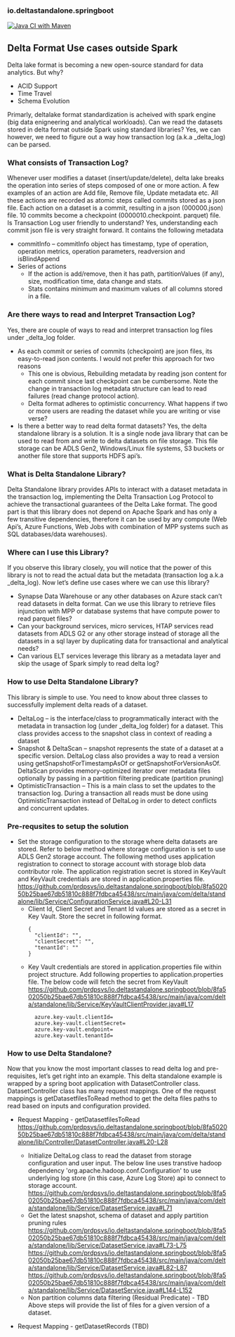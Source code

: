 ### io.deltastandalone.springboot

[![Java CI with Maven](https://github.com/prdpsvs/io.deltastandalone.springboot/actions/workflows/maven.yml/badge.svg?branch=main)](https://github.com/prdpsvs/io.deltastandalone.springboot/actions/workflows/maven.yml)

## Delta Format Use cases outside Spark

Delta lake format is becoming a new open-source standard for data analytics. But why?
* ACID Support
* Time Travel
* Schema Evolution

Primarly, deltalake format standardization is acheived with spark engine (big data enigneering and analytical workloads). Can we read the datasets stored in delta format outside Spark using standard libraries? Yes, we can however, we need to figure out a way how transaction log (a.k.a _delta_log) can be parsed.

### What consists of Transaction Log?
Whenever user modifies a dataset (insert/update/delete), delta lake breaks the operation into series of steps composed of one or more action. A few examples of an action are Add file, Remove file, Update metadata etc. All these actions are recorded as atomic steps called commits stored as a json file. Each action on a dataset is a commit, resulting in a json (000000.json) file. 10 commits become a checkpoint (0000010.checkpoint. parquet) file.  
Is Transaction Log user friendly to understand?
Yes, understanding each commit json file is very straight forward. It contains the following metadata
* commitInfo – commitInfo object has timestamp, type of operation, operation metrics, operation parameters, readversion and isBlindAppend
* Series of actions
  -	If the action is add/remove, then it has path, partitionValues (if any), size, modification time, data change and stats.
  -	Stats contains minimum and maximum values of all columns stored in a file.

### Are there ways to read and Interpret Transaction Log?
Yes, there are couple of ways to read and interpret transaction log files under _delta_log folder.
* As each commit or series of commits (checkpoint) are json files, its easy-to-read json contents. I would not prefer this approach for two reasons 
  - This one is obvious, Rebuilding metadata by reading json content for each commit since last checkpoint can be cumbersome. Note the change in transaction log     metadata structure can lead to read failures (read change protocol action).
  - Delta format adheres to optimistic concurrency. What happens if two or more users are reading the dataset while you are writing or vise verse?
* Is there a better way to read delta format datasets? Yes, the delta standalone library is a solution. It is a single node java library that can be used to read from and write to delta datasets on file storage. This file storage can be ADLS Gen2, Windows/Linux file systems, S3 buckets or another file store that supports HDFS api’s.

### What is Delta Standalone Library?

Delta Standalone library provides APIs to interact with a dataset metadata in the transaction log, implementing the Delta Transaction Log Protocol to achieve the transactional guarantees of the Delta Lake format. The good part is that this library does not depend on Apache Spark and has only a few transitive dependencies, therefore it can be used by any compute (Web Api’s, Azure Functions, Web Jobs with combination of MPP systems such as SQL databases/data warehouses).

### Where can I use this Library?
If you observe this library closely, you will notice that the power of this library is not to read the actual data but the metadata (transaction log a.k.a _delta_log). Now let’s define use cases where we can use this library?
* Synapse Data Warehouse or any other databases on Azure stack can’t read datasets in delta format. Can we use this library to retrieve files injunction with MPP or database systems that have compute power to read parquet files? 
* Can your background services, micro services, HTAP services read datasets from ADLS G2 or any other storage instead of storage all the datasets in a sql layer by duplicating data for transactional and analytical needs?
* Can various ELT services leverage this library as a metadata layer and skip the usage of Spark simply to read delta log?

### How to use Delta Standalone Library?

This library is simple to use. You need to know about three classes to successfully implement delta reads of a dataset.
* DeltaLog – is the interface/class to programmatically interact with the metadata in transaction log (under _delta_log folder) for a dataset. This class provides access to the snapshot class in context of reading a dataset 
* Snapshot & DeltaScan – snapshot represents the state of a dataset at a specific version. DeltaLog class also provides a way to read a version using getSnapshotForTimestampAsOf or getSnapshotForVersionAsOf. DeltaScan provides memory-optimized iterator over metadata files optionally by passing in a partition filtering predicate (partition pruning)
* OptimisticTransaction – This is a main class to set the updates to the transaction log. During a transaction all reads must be done using OptimisticTransaction instead of DeltaLog in order to detect conflicts and concurrent updates.

### Pre-requsites to setup the solution

* Set the storage configuration to the storage where delta datasets are stored. Refer to below method where storage configuration is set to use ADLS Gen2 storage account. The following method uses application registration to connect to storage account with storage blob data contributor role. The application registration secret is stored in KeyVault and KeyVault credentials are stored in application.properties file.
https://github.com/prdpsvs/io.deltastandalone.springboot/blob/8fa502050b25bae67db51810c888f7fdbca45438/src/main/java/com/delta/standalone/lib/Service/ConfigurationService.java#L20-L31
  - Client Id, Client Secret and Tenant Id values are stored as a secret in Key Vault. Store the secret in following format.
    ```
    {
      "clientId": "",
      "clientSecret": "",
      "tenantId": ""
    }
    ```
  - Key Vault credentials are stored in application.properties file within project structure. Add following properties to application.properties file. The below code will fetch the secret from KeyVault
https://github.com/prdpsvs/io.deltastandalone.springboot/blob/8fa502050b25bae67db51810c888f7fdbca45438/src/main/java/com/delta/standalone/lib/Service/KeyVaultClientProvider.java#L17
    ```
      azure.key-vault.clientId=  
      azure.key-vault.clientSecret=  
      azure.key-vault.endpoint=  
      azure.key-vault.tenantId= 
    ```

### How to use Delta Standalone?

Now that you know the most important classes to read delta log and pre-requisites, let’s get right into an example. This delta standalone example is wrapped by a spring boot application with DatasetController class. DatasetController class has many request mappings. One of the request mappings is getDatasetfilesToRead method to get the delta files paths to read based on inputs and configuration provided.

* Request Mapping - getDatasetfilesToRead
https://github.com/prdpsvs/io.deltastandalone.springboot/blob/8fa502050b25bae67db51810c888f7fdbca45438/src/main/java/com/delta/standalone/lib/Controller/DatasetController.java#L20-L28

  * Initialize DeltaLog class to read the dataset from storage configuration and user input. The below line uses transtive hadoop dependency 'org.apache.hadoop.conf.Configuration' to use underlying log store (in this case, Azure Log Store) api to connect to storage account.
https://github.com/prdpsvs/io.deltastandalone.springboot/blob/8fa502050b25bae67db51810c888f7fdbca45438/src/main/java/com/delta/standalone/lib/Service/DatasetService.java#L71
  * Get the latest snapshot, schema of dataset and apply partition pruning rules
https://github.com/prdpsvs/io.deltastandalone.springboot/blob/8fa502050b25bae67db51810c888f7fdbca45438/src/main/java/com/delta/standalone/lib/Service/DatasetService.java#L73-L75
https://github.com/prdpsvs/io.deltastandalone.springboot/blob/8fa502050b25bae67db51810c888f7fdbca45438/src/main/java/com/delta/standalone/lib/Service/DatasetService.java#L82-L87
https://github.com/prdpsvs/io.deltastandalone.springboot/blob/8fa502050b25bae67db51810c888f7fdbca45438/src/main/java/com/delta/standalone/lib/Service/DatasetService.java#L144-L152
  * Non partition columns data filtering (Residual Predicate) - TBD  
Above steps will provide the list of files for a given version of a dataset.

* Request Mapping - getDatasetRecords (TBD)





